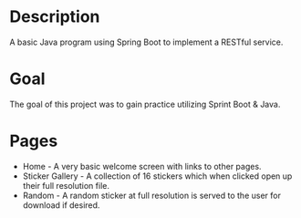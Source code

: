 # Description
A basic Java program using Spring Boot to implement a RESTful service.

# Goal
The goal of this project was to gain practice utilizing Sprint Boot & Java.

# Pages
 * Home - A very basic welcome screen with links to other pages.
 * Sticker Gallery - A collection of 16 stickers which when clicked open up their full resolution file.
 * Random - A random sticker at full resolution is served to the user for download if desired.

 
 